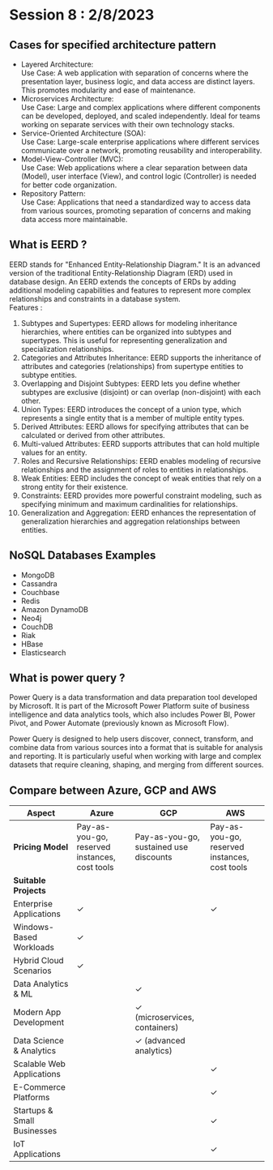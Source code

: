 # Session 8 : 2/8/2023
## Cases for specified architecture pattern
- Layered Architecture:\
Use Case: A web application with separation of concerns where the presentation layer, business logic, and data access are distinct layers. This promotes modularity and ease of maintenance.
- Microservices Architecture:\
Use Case: Large and complex applications where different components can be developed, deployed, and scaled independently. Ideal for teams working on separate services with their own technology stacks.
- Service-Oriented Architecture (SOA):\
Use Case: Large-scale enterprise applications where different services communicate over a network, promoting reusability and interoperability.
- Model-View-Controller (MVC):\
Use Case: Web applications where a clear separation between data (Model), user interface (View), and control logic (Controller) is needed for better code organization.
- Repository Pattern:\
Use Case: Applications that need a standardized way to access data from various sources, promoting separation of concerns and making data access more maintainable.
## What is EERD ?
EERD stands for "Enhanced Entity-Relationship Diagram." It is an advanced version of the traditional Entity-Relationship Diagram (ERD) used in database design. An EERD extends the concepts of ERDs by adding additional modeling capabilities and features to represent more complex relationships and constraints in a database system.\
Features :
1. Subtypes and Supertypes: EERD allows for modeling inheritance hierarchies, where entities can be organized into subtypes and supertypes. This is useful for representing generalization and specialization relationships.
2. Categories and Attributes Inheritance: EERD supports the inheritance of attributes and categories (relationships) from supertype entities to subtype entities.
3. Overlapping and Disjoint Subtypes: EERD lets you define whether subtypes are exclusive (disjoint) or can overlap (non-disjoint) with each other.
4. Union Types: EERD introduces the concept of a union type, which represents a single entity that is a member of multiple entity types.
5. Derived Attributes: EERD allows for specifying attributes that can be calculated or derived from other attributes.
6. Multi-valued Attributes: EERD supports attributes that can hold multiple values for an entity.
7. Roles and Recursive Relationships: EERD enables modeling of recursive relationships and the assignment of roles to entities in relationships.
8. Weak Entities: EERD includes the concept of weak entities that rely on a strong entity for their existence.
9. Constraints: EERD provides more powerful constraint modeling, such as specifying minimum and maximum cardinalities for relationships.
10. Generalization and Aggregation: EERD enhances the representation of generalization hierarchies and aggregation relationships between entities.
## NoSQL Databases Examples
- MongoDB
- Cassandra
- Couchbase
- Redis
- Amazon DynamoDB
- Neo4j
- CouchDB
- Riak
- HBase
- Elasticsearch
## What is power query ?
Power Query is a data transformation and data preparation tool developed by Microsoft. It is part of the Microsoft Power Platform suite of business intelligence and data analytics tools, which also includes Power BI, Power Pivot, and Power Automate (previously known as Microsoft Flow).

Power Query is designed to help users discover, connect, transform, and combine data from various sources into a format that is suitable for analysis and reporting. It is particularly useful when working with large and complex datasets that require cleaning, shaping, and merging from different sources.
## Compare between Azure, GCP and AWS

| Aspect                        | Azure                                       | GCP                                       | AWS                                          |
|-------------------------------|---------------------------------------------|-------------------------------------------|----------------------------------------------|
| **Pricing Model**             | Pay-as-you-go, reserved instances, cost tools | Pay-as-you-go, sustained use discounts    | Pay-as-you-go, reserved instances, cost tools |
| **Suitable Projects**         |                                             |                                           |                                              |
| Enterprise Applications       | ✓                                           |                                           | ✓                                            |
| Windows-Based Workloads      | ✓                                           |                                           |                                              |
| Hybrid Cloud Scenarios        | ✓                                           |                                           |                                              |
| Data Analytics & ML           |                                             | ✓                                         |                                              |
| Modern App Development        |                                             | ✓ (microservices, containers)             |                                              |
| Data Science & Analytics      |                                             | ✓ (advanced analytics)                   |                                              |
| Scalable Web Applications     |                                             |                                           | ✓                                            |
| E-Commerce Platforms          |                                             |                                           | ✓                                            |
| Startups & Small Businesses   |                                             |                                           | ✓                                            |
| IoT Applications              |                                             |                                           | ✓                                            |

